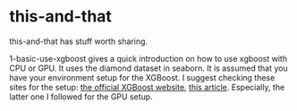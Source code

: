 # this-and-that
this-and-that has stuff worth sharing.
  
  1-basic-use-xgboost gives a quick introduction on how to use xgboost with CPU or GPU. It uses the diamond dataset in seaborn. It is assumed that you have your environment setup for the XGBoost. I suggest checking these sites for the setup: [the official XGBoost website](https://xgboost.readthedocs.io/en/stable/), [this article](https://medium.com/rapids-ai/rapids-23-10-release-075aa5a50570#0ebc). Especially, the latter one I followed for the GPU setup.
